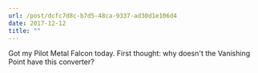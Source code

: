 ```yaml
---
url: /post/dcfc7d8c-b7d5-48ca-9337-ad30d1e106d4
date: 2017-12-12
title: ""
---
```


Got my Pilot Metal Falcon today. First thought: why doesn't the Vanishing Point have this converter?